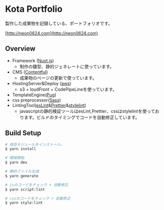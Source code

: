 # Kota Portfolio

製作した成果物を記録している、ポートフォリオです。

[http://neon0624.com](http://neon0624.com)


## Overview

* Framework ([Nuxt.js](https://nuxtjs.org))
  * 制作の雛型、静的ジェネレートに使っています。
* CMS ([Contentful](https://www.contentful.com/))
  * 成果物のページの更新で使っています。
* HostingServer&Deploy ([aws](https://aws.amazon.com/jp/))
  * s3 + loudFront + CodePipeLineを使っています。
* TemplateEngine([Pug](https://github.com/pugjs/pug))
* css preprocessor([Sass](https://sass-lang.com/))
* LintingTool([esLint](https://eslint.org/)&[Prettier](https://github.com/prettier/prettier)&[stylelint](https://stylelint.io/))
  * javascriptの静的検証ツールはesLint,Prettier、cssはstylelintを使っております。ビルドのタイミングでコードを自動修正しています。

## Build Setup

```bash
# 依存モジュールをインストール。
$ yarn install

# 開発開始
$ yarn dev

# 静的ファイル生成
$ yarn generate

# jsのコードをチェック + 自動修正
$ yarn script:lint

# cssのコードをチェック + 自動修正
$ yarn style:lint
```

